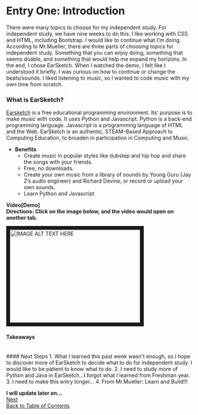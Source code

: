 # Entry One: Introduction

There were many topics to choose for my independent study. For independent study,
we have nine weeks to do this. I like working with CSS and HTML, including Bootstrap. I would like to continue what I'm doing.
According to Mr.Mueller, there are three parts of choosing topics for independent study. Something that you can enjoy doing, something that seems doable, and
something that would help me expand my horizons. In the end, I chose EarSketch. When I watched the demo, I felt like I 
understood it briefly. I was curious on how to continue or change the beats/sounds. I liked listening to music,
so I wanted to code music with my own time from scratch.
### What is EarSketch?

[Earsketch](http://earsketch.gatech.edu/landing/#) is a free educational programming environment. Its' purpose is to make
music with code. It uses Python and Javascript. Python is a back-end programming language. Javascript is a programming
language of HTML and the Web. EarSketch is an authentic, STEAM-Based Approach to Computing Education, to broaden in participation
in Computing and Music. 
+ **Benefits**
     + Create music in popular styles like dubstep and hip hop and share the songs with your friends.
     + Free, no downloads.
     + Create your own music from a library of sounds by Young Guru (Jay Z’s audio engineer) and Richard Devine, 
or record or upload your own sounds.
    + Learn Python and Javascript

**Video[Demo]**<br>
**Directions: Click on the image below, and the video would open on another tab.** <br>

<a href="http://www.youtube.com/watch?feature=player_embedded&v=JqkWljZ3EW0
" target="_blank"><img src="http://img.youtube.com/vi/JqkWljZ3EW0/0.jpg" 
alt="IMAGE ALT TEXT HERE" width="350" height="250" border="10" /></a>

#### Takeaways

<br>
#### Next Steps
1. What I learned this past week wasn't enough, so I hope to discover more of EarSketch to decide what to do for independent study.
I would like to be patient to know what to do.
2. I need to study more of Python and Java in EarSketch...I forgot what I learned from Freshman year.
3. I need to make this entry longer...
4. From Mr.Mueller: Learn and Build!!! 

**I will update later on...** <br>
[Next](entry02.md)<br>
[Back to Table of Contents](https://github.com/victoriaf6656/independent-study)


